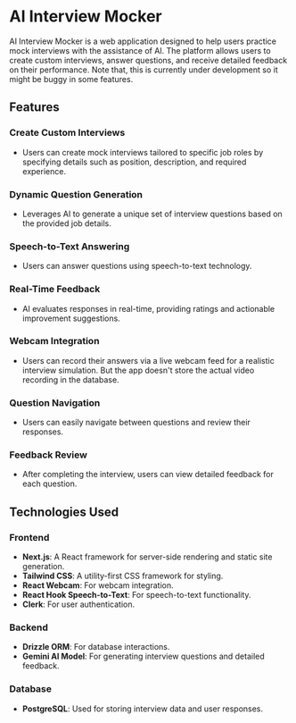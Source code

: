 # AI Interview Mocker

AI Interview Mocker is a web application designed to help users practice mock interviews with the assistance of AI. The platform allows users to create custom interviews, answer questions, and receive detailed feedback on their performance. Note that, this is currently under development so it might be buggy in some features.

## Features

### Create Custom Interviews
- Users can create mock interviews tailored to specific job roles by specifying details such as position, description, and required experience.

### Dynamic Question Generation
- Leverages AI to generate a unique set of interview questions based on the provided job details.

### Speech-to-Text Answering
- Users can answer questions using speech-to-text technology.

### Real-Time Feedback
- AI evaluates responses in real-time, providing ratings and actionable improvement suggestions.

### Webcam Integration
- Users can record their answers via a live webcam feed for a realistic interview simulation. But the app doesn't store the actual video recording in the database.

### Question Navigation
- Users can easily navigate between questions and review their responses.

### Feedback Review
- After completing the interview, users can view detailed feedback for each question.

## Technologies Used

### Frontend
- **Next.js**: A React framework for server-side rendering and static site generation.
- **Tailwind CSS**: A utility-first CSS framework for styling.
- **React Webcam**: For webcam integration.
- **React Hook Speech-to-Text**: For speech-to-text functionality.
- **Clerk**: For user authentication.

### Backend
- **Drizzle ORM**: For database interactions.
- **Gemini AI Model**: For generating interview questions and detailed feedback.

### Database
- **PostgreSQL**: Used for storing interview data and user responses.


